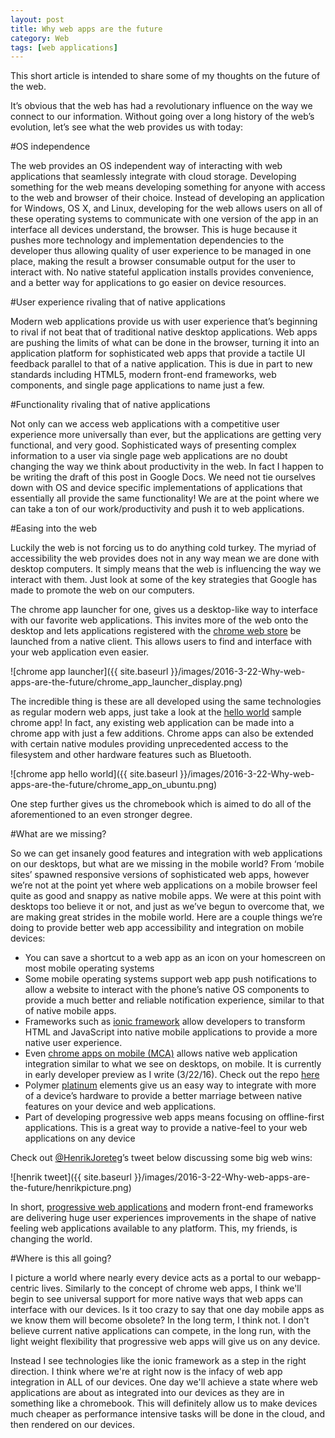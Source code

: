```yaml
---
layout: post
title: Why web apps are the future
category: Web
tags: [web applications]
---
```


This short article is intended to share some of my thoughts on the future of the web.

It’s obvious that the web has had a revolutionary influence on the way we connect to our information. Without going over a long history of the web’s evolution, let’s see what the web provides us with today:

#OS independence

The web provides an OS independent way of interacting with web applications that seamlessly integrate with cloud storage. Developing something for the web means developing something for anyone with access to the web and browser of their choice. Instead of developing an application for Windows, OS X, and Linux, developing for the web allows users on all of these operating systems to communicate with one version of the app in an interface all devices understand, the browser. This is huge because it pushes more technology and implementation dependencies to the developer thus allowing quality of user experience to be managed in one place, making the result a browser consumable output for the user to interact with. No native stateful application installs provides convenience, and a better way for applications to go easier on device resources.

#User experience rivaling that of native applications

Modern web applications provide us with user experience that’s beginning to rival if not beat that of traditional native desktop applications. Web apps are pushing the limits of what can be done in the browser, turning it into an application platform for sophisticated web apps that provide a tactile UI feedback parallel to that of a native application. This is due in part to new standards including HTML5, modern front-end frameworks, web components, and single page applications to name just a few.

#Functionality rivaling that of native applications

Not only can we access web applications with a competitive user experience more universally than ever, but the applications are getting very functional, and very good. Sophisticated ways of presenting complex information to a user via single page web applications are no doubt changing the way we think about productivity in the web. In fact I happen to be writing the draft of this post in Google Docs. We need not tie ourselves down with OS and device specific implementations of applications that essentially all provide the same functionality! We are at the point where we can take a ton of our work/productivity and push it to web applications.

#Easing into the web

Luckily the web is not forcing us to do anything cold turkey. The myriad of accessibility the web provides does not in any way mean we are done with desktop computers. It simply means that the web is influencing the way we interact with them. Just look at some of the key strategies that Google has made to promote the web on our computers.

The chrome app launcher for one, gives us a desktop-like way to interface with our favorite web applications. This invites more of the web onto the desktop and lets applications registered with the [chrome web store](https://chrome.google.com/webstore/category/apps) be launched from a native client. This allows users to find and interface with your web application even easier.

![chrome app launcher]({{ site.baseurl }}/images/2016-3-22-Why-web-apps-are-the-future/chrome_app_launcher_display.png)

The incredible thing is these are all developed using the same technologies as regular modern web apps, just take a look at the [hello world](https://github.com/GoogleChrome/chrome-app-samples/tree/master/samples/hello-world) sample chrome app! In fact, any existing web application can be made into a chrome app with just a few additions. Chrome apps can also be extended with certain native modules providing unprecedented access to the filesystem and other hardware features such as Bluetooth.

![chrome app hello world]({{ site.baseurl }}/images/2016-3-22-Why-web-apps-are-the-future/chrome_app_on_ubuntu.png)

One step further gives us the chromebook which is aimed to do all of the aforementioned to an even stronger degree.

#What are we missing?

So we can get insanely good features and integration with web applications on our desktops, but what are we missing in the mobile world? From ‘mobile sites’ spawned responsive versions of sophisticated web apps, however we’re not at the point yet where web applications on a mobile browser feel quite as good and snappy as native mobile apps. We were at this point with desktops too believe it or not, and just as we’ve begun to overcome that, we are making great strides in the mobile world. Here are a couple things we’re doing to provide better web app accessibility and integration on mobile devices:

 - You can save a shortcut to a web app as an icon on your homescreen on most mobile operating systems
 - Some mobile operating systems support web app push notifications to allow a website to interact with the phone’s native OS components to provide a much better and reliable notification experience, similar to that of native mobile apps.
 - Frameworks such as [ionic framework](http://ionicframework.com/) allow developers to transform HTML and JavaScript into native mobile applications to provide a more native user experience.
 - Even [chrome apps on mobile (MCA)](https://developer.chrome.com/apps/chrome_apps_on_mobile) allows native web application integration similar to what we see on desktops, on mobile. It is currently in early developer preview as I write (3/22/16). Check out the repo [here](https://github.com/MobileChromeApps/mobile-chrome-apps)
 - Polymer [platinum](https://elements.polymer-project.org/browse?package=platinum-elements) elements give us an easy way to integrate with more of a device’s hardware to provide a better marriage between native features on your device and web applications.
 - Part of developing progressive web apps means focusing on offline-first applications. This is a great way to provide a native-feel to your web applications on any device
 
Check out [@HenrikJoreteg](https://twitter.com/HenrikJoreteg)’s tweet below discussing some big web wins:
 
![henrik tweet]({{ site.baseurl }}/images/2016-3-22-Why-web-apps-are-the-future/henrikpicture.png)
 
In short, [progressive web applications](https://developers.google.com/web/progressive-web-apps) and modern front-end frameworks are delivering huge user experiences improvements in the shape of native feeling web applications available to any platform. This, my friends, is changing the world.
 
#Where is this all going?
 
I picture a world where nearly every device acts as a portal to our webapp-centric lives. Similarly to the concept of chrome web apps, I think we'll begin to see universal support for more native ways that web apps can interface with our devices. Is it too crazy to say that one day mobile apps as we know them will become obsolete? In the long term, I think not. I don't believe current native applications can compete, in the long run, with the light weight flexibility that progressive web apps will give us on any device.

Instead I see technologies like the ionic framework as a step in the right direction. I think where we're at right now is the infacy of web app integration in ALL of our devices. One day we'll
achieve a state where web applications are about as integrated into our devices as they are in something like a chromebook. This will definitely allow us to make devices much cheaper as performance intensive tasks
will be done in the cloud, and then rendered on our devices.